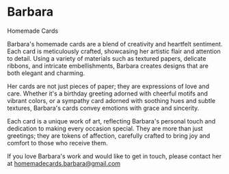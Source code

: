 # Barbara
 Homemade Cards
 
Barbara's homemade cards are a blend of creativity and heartfelt sentiment. Each card is meticulously crafted, showcasing her artistic flair and attention to detail. Using a variety of materials such as textured papers, delicate ribbons, and intricate embellishments, Barbara creates designs that are both elegant and charming.

Her cards are not just pieces of paper; they are expressions of love and care. Whether it's a birthday greeting adorned with cheerful motifs and vibrant colors, or a sympathy card adorned with soothing hues and subtle textures, Barbara's cards convey emotions with grace and sincerity.

Each card is a unique work of art, reflecting Barbara's personal touch and dedication to making every occasion special. They are more than just greetings; they are tokens of affection, carefully crafted to bring joy and comfort to those who receive them.


If you love Barbara's work and would like to get in touch, please contact her at homemadecards.barbara@gmail.com
